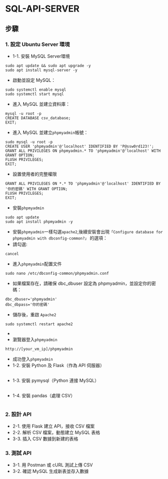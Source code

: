 # SQL-API-SERVER
## 步驟
### 1. 設定 Ubuntu Server 環境
  - 1-1. 安裝 MySQL Server環境
  ```
  sudo apt update && sudo apt upgrade -y
  sudo apt install mysql-server -y
  ```
  - 啟動並設定 MySQL：
  ```
  sudo systemctl enable mysql
  sudo systemctl start mysql

  ```
  - 進入 MySQL 並建立資料庫：
  ```
  mysql -u root -p
  CREATE DATABASE csv_database;
  EXIT;
  ```
  - 進入 MySQL 並建立`phpmyadmin`帳號：
  ```
  sudo mysql -u root -p
  CREATE USER 'phpmyadmin'@'localhost' IDENTIFIED BY 'P@ssw0rd123!';
  GRANT ALL PRIVILEGES ON phpmyadmin.* TO 'phpmyadmin'@'localhost' WITH GRANT OPTION;
  FLUSH PRIVILEGES;
  EXIT;
  ```
  - 設置使用者的完整權限
  ```
  GRANT ALL PRIVILEGES ON *.* TO 'phpmyadmin'@'localhost' IDENTIFIED BY '你的密碼' WITH GRANT OPTION;
  FLUSH PRIVILEGES;
  EXIT;
  ```
  - 安裝`phpmyadmin`
  ```
  sudo apt update
  sudo apt install phpmyadmin -y
  ```
  - 安裝`phpmyadmin`一樣勾選`apache2`,後續安裝會出現`「Configure database for phpmyadmin with dbconfig-common?」` 的選項：
  - 請勾選:
  ```
  cancel
  ```
  - 進入`phpmyadmin`配置文件
  ```
  sudo nano /etc/dbconfig-common/phpmyadmin.conf
  ```
  - 如果檔案存在，請確保 dbc_dbuser 設定為 phpmyadmin，並設定你的密碼：
  ```
  dbc_dbuser='phpmyadmin'
  dbc_dbpass='你的密碼'
  ```  
  - 儲存後，重啟 `Apache2`
  ```
  sudo systemctl restart apache2
  ```
  - 
  - 瀏覽器登入`phpmyadmin`
  ```
  http://[your_vm_ip]/phpmyadmin
  ```
  - 成功登入`phpmyadmin`
  - 1-2. 安裝 Python 及 Flask（作為 API 伺服器）
  ```
  
  ```
  - 1-3. 安裝 pymysql（Python 連接 MySQL）
  ```
  
  ```
  - 1-4. 安裝 pandas（處理 CSV）
  ```
  
  ```
### 2. 設計 API
  - 2-1. 使用 Flask 建立 API，接收 CSV 檔案
  - 2-2. 解析 CSV 檔案，動態建立 MySQL 表格
  - 3-3. 插入 CSV 數據到新建的表格
### 3. 測試 API
  - 3-1. 用 Postman 或 cURL 測試上傳 CSV
  - 3-2. 確認 MySQL 生成新表並存入數據
